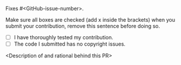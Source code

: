 Fixes #\<GitHub-issue-number\>.

Make sure all boxes are checked (add x inside the brackets) when you submit your contribution, remove this sentence before doing so.

- [ ] I have thoroughly tested my contribution.
- [ ] The code I submitted has no copyright issues.

\<Description of and rational behind this PR\>